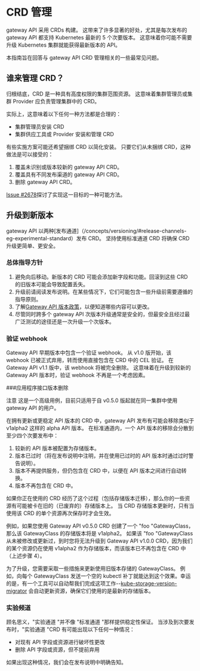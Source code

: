<!-- TRANSLATED by md-translate -->
# CRD 管理

gateway API 采用 CRDs 构建。 这带来了许多显著的好处，尤其是每次发布的 gateway API 都支持 Kubernetes 最新的 5 个次要版本。 这意味着你可能不需要升级 Kubernetes 集群就能获得最新版本的 API。

本指南旨在回答与 gateway API CRD 管理相关的一些最常见问题。

## 谁来管理 CRD？

归根结底，CRD 是一种具有高度权限的集群范围资源。 这意味着集群管理员或集群 Provider 应负责管理集群中的 CRD。

实际上，这意味着以下任何一种方法都是合理的：

* 集群管理员安装 CRD
* 集群供应工具或 Provider 安装和管理 CRD

有些实施方案可能还希望捆绑 CRD 以简化安装。 只要它们从未捆绑 CRD，这种做法是可以接受的：

1. 覆盖未识别或版本较新的 gateway API CRD。
2. 覆盖具有不同发布渠道的 gateway API CRD。
3. 删除 gateway API CRD。

[Issue #2678](https://github.com/kubernetes-sigs/gateway-api/issues/2678)探讨了实现这一目标的一种可能方法。

## 升级到新版本

gateway API 以两种[发布通道]（/concepts/versioning/#release-channels-eg-experimental-standard）发布 CRD。 坚持使用标准通道 CRD 将确保 CRD 升级更简单、更安全。

### 总体指导方针

1. 避免向后移动。新版本的 CRD 可能会添加新字段和功能。回滚到这些 CRD 的旧版本可能会导致配置丢失。
2. 升级前请阅读发布说明。在某些情况下，它们可能包含一些升级前需要遵循的指导原则。
3. 了解[Gateway API 版本政策](/concepts/versioning)，以便知道哪些内容可以更改。
4. 尽管同时跨多个 gateway API 次版本升级通常是安全的，但最安全且经过最广泛测试的途径还是一次升级一个次版本。

### 验证 webhook

Gateway API 早期版本中包含一个验证 webhook。 从 v1.0 版开始，该 webhook 已被正式弃用，转而使用直接包含在 CRD 中的 CEL 验证。 在 Gateway API v1.1 版中，该 webhook 将被完全删除。 这意味着在升级到较新的 Gateway API 版本时，验证 webhook 不再是一个考虑因素。

###应用程序接口版本删除

注意 这是一个高级用例，目前只适用于自 v0.5.0 版起就在同一集群中使用 gateway API 的用户。

在拥有更新或更稳定 API 版本的 CRD 中，gateway API 发布有可能会移除类似于 v1alpha2 这样的 alpha API 版本。 在标准通道内，一个 API 版本的移除会分散到至少四个次要发布中：

1. 较新的 API 版本被配置为存储版本。
2. 版本已过时（将在发布说明中注明，并在使用已过时的 API 版本时通过过时警告说明）。
3. 版本不再提供服务，但仍包含在 CRD 中，以便在 API 版本之间进行自动转换。
4. 版本不再包含在 CRD 中。

如果你正在使用的 CRD 经历了这个过程（包括存储版本迁移），那么你的一些资源有可能被卡在旧的（已废弃的）存储版本上。 当 CRD 存储版本更新时，只有当使用该 CRD 的单个资源再次保存时才会生效。

例如，如果您使用 Gateway API v0.5.0 CRD 创建了一个 "foo "GatewayClass，那么该 GatewayClass 的存储版本将是 v1alpha2。 如果该 "foo "GatewayClass 从未被修改或更新过，到时您将无法升级到 Gateway API v1.0.0 CRD，因为我们的某个资源仍在使用 v1alpha2 作为存储版本，而该版本已不再包含在 CRD 中（上述步骤 4）。

为了升级，您需要采取一些措施来更新使用旧版本存储的 GatewayClass。 例如，向每个 GatewayClass 发送一个空的 kubectl 补丁就能达到这个效果。幸运的是，有一个工具可以自动帮我们完成这项工作--[kube-storage-version-migrator](https://github.com/kubernetes-sigs/kube-storage-version-migrator) 会自动更新资源，确保它们使用的是最新的存储版本。

### 实验频道

顾名思义，"实验通道 "并不像 "标准通道 "那样提供稳定性保证。 当涉及到次要发布时，"实验通道 "CRD 有可能出现以下任何一种情况：

* 对现有 API 字段或资源进行破坏性更改
* 删除 API 字段或资源，但不提前弃用

如果出现这种情况，我们会在发布说明中明确告知。